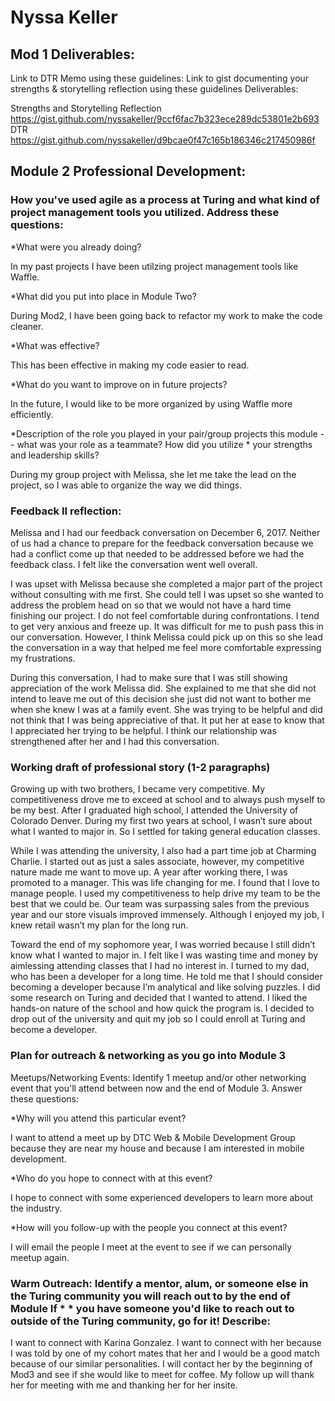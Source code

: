 # Nyssa Keller

## Mod 1 Deliverables:
Link to DTR Memo using these guidelines:
Link to gist documenting your strengths & storytelling reflection using these guidelines
Deliverables:

Strengths and Storytelling Reflection https://gist.github.com/nyssakeller/9ccf6fac7b323ece289dc53801e2b693
DTR https://gist.github.com/nyssakeller/d9bcae0f47c165b186346c217450986f


## Module 2 Professional Development:


### How you've used agile as a process at Turing and what kind of project management tools you utilized. Address these questions:
*What were you already doing?

 In my past projects I have been utilzing project management tools like Waffle.

*What did you put into place in Module Two?

 During Mod2, I have been going back to refactor my work to make the code cleaner.

*What was effective?

 This has been effective in making my code easier to read.

*What do you want to improve on in future projects?

In the future, I would like to be more organized by using Waffle more efficiently.

*Description of the role you played in your pair/group projects this module -- what was your role as a teammate? How did you utilize * your strengths and leadership skills?

 During my group project with Melissa, she let me take the lead on the project, so I was able to organize the way we did      things.

### Feedback II reflection:

 Melissa and I had our feedback conversation on December 6, 2017. Neither of us had a chance to prepare for the feedback conversation because we had a conflict come up that needed to be addressed before we had the feedback class. I felt like the conversation went well overall.
 
 I was upset with Melissa because she completed a major part of the project without consulting with me first. She could tell I was upset so she wanted to address the problem head on so that we would not have a hard time finishing our project. I do not feel comfortable during confrontations. I tend to get very anxious and freeze up.  It was difficult for me to push pass this in our conversation. However, I think Melissa could pick up on this so she lead the conversation in a way that helped me feel more comfortable expressing my frustrations.

 During this conversation, I had to make sure that I was still showing appreciation of the work Melissa did. She explained to me that she did not intend to leave me out of this decision she just did not want to bother me when she knew I was at a family event. She was trying to be helpful and did not think that I was being appreciative of that. It put her at ease to know that I appreciated her trying to be helpful. I think our relationship was strengthened after her and I had this conversation. 

### Working draft of professional story (1-2 paragraphs)
 Growing up with two brothers, I became very competitive. My competitiveness drove me to exceed at school and to always push myself to be my best. After I graduated high school, I attended the University of Colorado Denver. During my first two years at school, I wasn’t sure about what I wanted to major in. So I settled for taking general education classes. 

 While I was attending the university, I also had a part time job at Charming Charlie. I started out as just a sales associate, however, my competitive nature made me want to move up. A year after working there, I was promoted to a manager. This was life changing for me. I found that I love to manage people. I used my competitiveness to help drive my team to be the best that we could be. Our team was surpassing sales from the previous year and our store visuals improved immensely. Although I enjoyed my job, I knew retail wasn’t my plan for the long run. 
 
 Toward the end of my sophomore year, I was worried because I still didn’t know what I wanted to major in. I felt like I was wasting time and money by aimlessing attending classes that I had no interest in. I turned to my dad, who has been a developer for a long time. He told me that I should consider becoming a developer because I’m analytical and like solving puzzles. I did some research on Turing and decided that I wanted to attend. I liked the hands-on nature of the school and how quick the program is. I decided to drop out of the university and quit my job so I could enroll at Turing and become a developer.

### Plan for outreach & networking as you go into Module 3
Meetups/Networking Events: Identify 1 meetup and/or other networking event that you'll attend between now and the end of Module 3. Answer these questions:

*Why will you attend this particular event?

I want to attend a meet up by DTC Web & Mobile Development Group because they are near my house and because I am interested in mobile development.

*Who do you hope to connect with at this event?

I hope to connect with some experienced developers to learn more about the industry.

*How will you follow-up with the people you connect at this event?

I will email the people I meet at the event to see if we can personally meetup again.

### Warm Outreach: Identify a mentor, alum, or someone else in the Turing community you will reach out to by the end of Module If * * you have someone you'd like to reach out to outside of the Turing community, go for it! Describe:

I want to connect with Karina Gonzalez. I want to connect with her because I was told by one of my cohort mates that her and I would be a good match because of our similar personalities. I will contact her by the beginning of Mod3 and see if she would like to meet for coffee. My follow up will thank her for meeting with me and thanking her for her insite.
